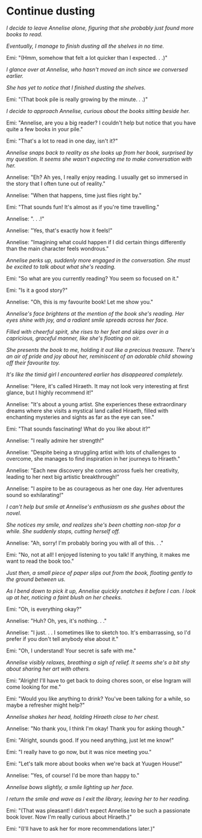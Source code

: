 # Continue dusting
*I decide to leave Annelise alone, figuring that she probably just found more books to read.*

*Eventually, I manage to finish dusting all the shelves in no time.*

Emi: "(Hmm, somehow that felt a lot quicker than I expected. . .)"

*I glance over at Annelise, who hasn't moved an inch since we conversed earlier.*

*She has yet to notice that I finished dusting the shelves.*

Emi: "(That book pile is really growing by the minute. . .)"

*I decide to approach Annelise, curious about the books sitting beside her.*

Emi: "Annelise, are you a big reader? I couldn't help but notice that you have quite a few books in your pile."

Emi: "That's a lot to read in one day, isn't it?"

*Annelise snaps back to reality as she looks up from her book, surprised by my question. It seems she wasn't expecting me to make conversation with her.*

Annelise: "Eh? Ah yes, I really enjoy reading. I usually get so immersed in the story that I often tune out of reality."

Annelise: "When that happens, time just flies right by."

Emi: "That sounds fun! It's almost as if you're time travelling."

Annelise: ". . .!"

Annelise: "Yes, that's exactly how it feels!"

Annelise: "Imagining what could happen if I did certain things differently than the main character feels wondrous."

*Annelise perks up, suddenly more engaged in the conversation. She must be excited to talk about what she's reading.*

Emi: "So what are you currently reading? You seem so focused on it."

Emi: "Is it a good story?"

Annelise: "Oh, this is my favourite book! Let me show you."

*Annelise's face brightens at the mention of the book she's reading. Her eyes shine with joy, and a radiant smile spreads across her face.*

*Filled with cheerful spirit, she rises to her feet and skips over in a capricious, graceful manner, like she's floating on air.*

*She presents the book to me, holding it out like a precious treasure. There's an air of pride and joy about her, reminiscent of an adorable child showing off their favourite toy.*

*It's like the timid girl I encountered earlier has disappeared completely.* 

Annelise: "Here, it's called Hiraeth. It may not look very interesting at first glance, but I highly recommend it!"

Annelise: "It's about a young artist. She experiences these extraordinary dreams where she visits a mystical land called Hiraeth, filled with enchanting mysteries and sights as far as the eye can see."

Emi: "That sounds fascinating! What do you like about it?"

Annelise: "I really admire her strength!" 

Annelise: "Despite being a struggling artist with lots of challenges to overcome, she manages to find inspiration in her journeys to Hiraeth."

Annelise: "Each new discovery she comes across fuels her creativity, leading to her next big artistic breakthrough!"

Annelise: "I aspire to be as courageous as her one day. Her adventures sound so exhilarating!"

*I can't help but smile at Annelise's enthusiasm as she gushes about the novel.*

*She notices my smile, and realizes she's been chatting non-stop for a while. She suddenly stops, cutting herself off.*

Annelise: "Ah, sorry! I'm probably boring you with all of this. . ."

Emi: "No, not at all! I enjoyed listening to you talk! If anything, it makes me want to read the book too."

*Just then, a small piece of paper slips out from the book, floating gently to the ground between us.*

*As I bend down to pick it up, Annelise quickly snatches it before I can. I look up at her, noticing a faint blush on her cheeks.*

Emi: "Oh, is everything okay?"

Annelise: "Huh? Oh, yes, it's nothing. . ."

Annelise: "I just. . . I sometimes like to sketch too. It's embarrassing, so I'd prefer if you don't tell anybody else about it."

Emi: "Oh, I understand! Your secret is safe with me."

*Annelise visibly relaxes, breathing a sigh of relief. It seems she's a bit shy about sharing her art with others.*

Emi: "Alright! I'll have to get back to doing chores soon, or else Ingram will come looking for me."

Emi: "Would you like anything to drink? You've been talking for a while, so maybe a refresher might help?"

*Annelise shakes her head, holding Hiraeth close to her chest.*

Annelise: "No thank you, I think I'm okay! Thank you for asking though."

Emi: "Alright, sounds good. If you need anything, just let me know!"

Emi: "I really have to go now, but it was nice meeting you."

Emi: "Let's talk more about books when we're back at Yuugen House!"

Annelise: "Yes, of course! I'd be more than happy to."

*Annelise bows slightly, a smile lighting up her face.*

*I return the smile and wave as I exit the library, leaving her to her reading.*

Emi: "(That was pleasant! I didn't expect Annelise to be such a passionate book lover. Now I'm really curious about Hiraeth.)"

Emi: "(I'll have to ask her for more recommendations later.)"